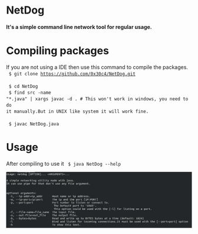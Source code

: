 # NetDog

<h4>It's a simple command line network tool for regular usage.</h4> 

# Compiling packages
If you are not using a IDE then use this command to compile the packages.<br>
<code>
	$ git clone https://github.com/0x30c4/NetDog.git
</code>
<br>
<code>
	$ cd NetDog
</code>
<br>
<code>
	$ find src -name "\*.java" | xargs javac -d . # This won't work in windows, you need to do it manually.But in UNIX like system it will work fine.<br>
</code>
<br>
<code>
	$ javac NetDog.java
</code>

# Usage
After compiling to use it 
<code>
$ java NetDog --help
</code>


![netdog help menu](screenshot/help.png)
































































































































